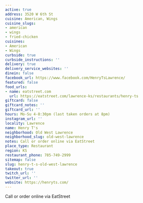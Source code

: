 ```yaml
---
active: true
address: 3520 W 6th St
cuisine: American, Wings
cuisine_slugs:
- american
- wings
- fried-chicken
cuisines:
- American
- Wings
curbside: true
curbside_instructions: ''
delivery: true
delivery_service_websites: ''
dinein: false
facebook_url: https://www.facebook.com/HenryTsLawrence/
featured: false
food_urls:
- name: eatstreet.com
  url: https://eatstreet.com/lawrence-ks/restaurants/henry-ts
giftcard: false
giftcard_notes: ''
giftcard_url: ''
hours: Mo-Su 4-8:30pm (last taken orders at 8pm)
instagram_url: ''
locality: Lawrence
name: Henry T's
neighborhood: Old West Lawrence
neighborhood_slug: old-west-lawrence
notes: Call or order online via EatStreet
place_type: Restaurant
region: KS
restaurant_phone: 785-749-2999
sitemap: false
slug: henry-t-s-old-west-lawrence
takeout: true
twitch_url: ''
twitter_url: ''
website: https://henryts.com/
---
```


Call or order online via EatStreet